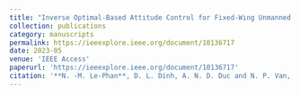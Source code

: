 ```yaml
---
title: "Inverse Optimal-Based Attitude Control for Fixed-Wing Unmanned Aerial Vehicles"
collection: publications
category: manuscripts
permalink: https://ieeexplore.ieee.org/document/10136717
date: 2023-05
venue: 'IEEE Access'
paperurl: 'https://ieeexplore.ieee.org/document/10136717'
citation: '**N. -M. Le-Phan**, D. L. Dinh, A. N. D. Duc and N. P. Van, "Inverse Optimal-Based Attitude Control for Fixed-Wing Unmanned Aerial Vehicles," in IEEE Access, vol. 11, pp. 52996-53005, 2023, doi: 10.1109/ACCESS.2023.3280424.'
---
```

